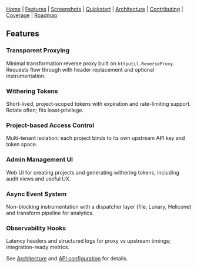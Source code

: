 [Home](./index.md) | [Features](./features.md) | [Screenshots](./screenshots.md) | [Quickstart](./quickstart.md) | [Architecture](./architecture.md) | [Contributing](./contributing.md) | [Coverage](./coverage/) | [Roadmap](../PLAN.md)

## Features

### Transparent Proxying
Minimal transformation reverse proxy built on `httputil.ReverseProxy`. Requests flow through with header replacement and optional instrumentation.

### Withering Tokens
Short-lived, project-scoped tokens with expiration and rate-limiting support. Rotate often; fits least‑privilege.

### Project-based Access Control
Multi-tenant isolation: each project binds to its own upstream API key and token space.

### Admin Management UI
Web UI for creating projects and generating withering tokens, including audit views and useful UX.

### Async Event System
Non-blocking instrumentation with a dispatcher layer (file, Lunary, Helicone) and transform pipeline for analytics.

### Observability Hooks
Latency headers and structured logs for proxy vs upstream timings; integration-ready metrics.

See [Architecture](./architecture.md) and [API configuration](./api-configuration.md) for details.



